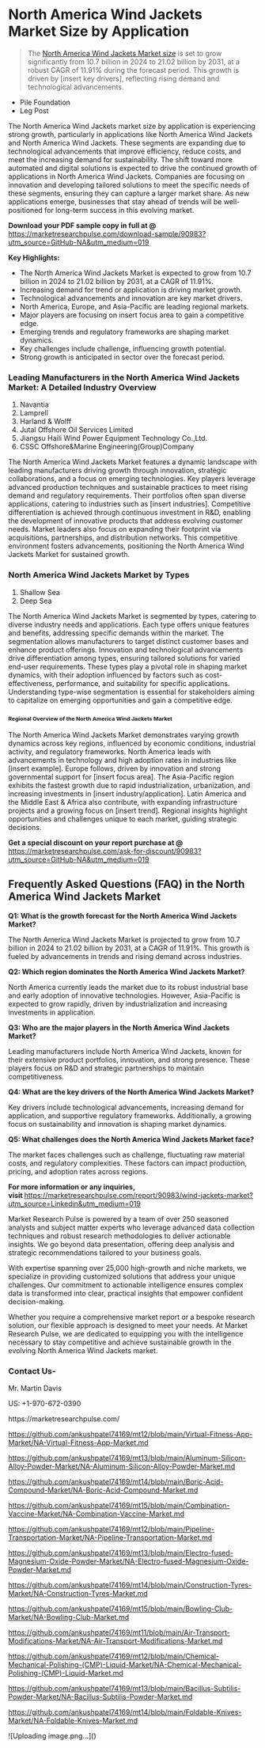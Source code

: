 <h1>North America Wind Jackets Market&nbsp;Size by Application</h1><blockquote><p>The <a href="https://marketresearchpulse.com/download-sample/90983?utm_source=GitHub-NA&amp;utm_medium=019">North America Wind Jackets Market size</a> is set to grow significantly from 10.7 billion in 2024 to 21.02 billion by 2031, at a robust CAGR of 11.91% during the forecast period. This growth is driven by [insert key drivers], reflecting rising demand and technological advancements.</p></blockquote><ul><li>Pile Foundation<li> Leg Post</li></ul><p>The North America Wind Jackets market size by application is experiencing strong growth, particularly in applications like North America Wind Jackets and North America Wind Jackets. These segments are expanding due to technological advancements that improve efficiency, reduce costs, and meet the increasing demand for sustainability. The shift toward more automated and digital solutions is expected to drive the continued growth of applications in North America Wind Jackets. Companies are focusing on innovation and developing tailored solutions to meet the specific needs of these segments, ensuring they can capture a larger market share. As new applications emerge, businesses that stay ahead of trends will be well-positioned for long-term success in this evolving market.</p><p><strong>Download your PDF sample copy in full at @ </strong><a href="https://marketresearchpulse.com/download-sample/90983?utm_source=GitHub-NA&amp;utm_medium=019">https://marketresearchpulse.com/download-sample/90983?utm_source=GitHub-NA&amp;utm_medium=019</a></p><p><strong>Key Highlights: </strong></p><ul><li>The North America Wind Jackets Market is expected to grow from 10.7 billion in 2024 to 21.02 billion by 2031, at a CAGR of 11.91%.</li><li>Increasing demand for trend or application is driving market growth.</li><li>Technological advancements and innovation are key market drivers.</li><li>North America, Europe, and Asia-Pacific are leading regional markets.</li><li>Major players are focusing on insert focus area to gain a competitive edge.</li><li>Emerging trends and regulatory frameworks are shaping market dynamics.</li><li>Key challenges include challenge, influencing growth potential.</li><li>Strong growth is anticipated in sector over the forecast period.</li></ul><h3>Leading Manufacturers in the North America Wind Jackets Market: A Detailed Industry Overview</h3><ol><li>Navantia</li><li>Lamprell</li><li>Harland & Wolff</li><li>Jutal Offshore Oil Services Limited</li><li>Jiangsu Haili Wind Power Equipment Technology Co.,Ltd.</li><li>CSSC Offshore&Marine Engineering(Group)Company</li></ol><div class="flex max-w-full flex-col flex-grow"><div class="min-h-8 text-message flex w-full flex-col items-end gap-2 whitespace-normal break-words [.text-message+&amp;]:mt-5" dir="auto" data-message-author-role="assistant" data-message-id="fd8432e4-4910-450d-b182-61b7bfb0a01f" data-message-model-slug="gpt-4o"><div class="flex w-full flex-col gap-1 empty:hidden first:pt-[3px]"><div class="markdown prose w-full break-words dark:prose-invert light"><p>The North America Wind Jackets Market features a dynamic landscape with leading manufacturers driving growth through innovation, strategic collaborations, and a focus on emerging technologies. Key players leverage advanced production techniques and sustainable practices to meet rising demand and regulatory requirements. Their portfolios often span diverse applications, catering to industries such as [insert industries]. Competitive differentiation is achieved through continuous investment in R&amp;D, enabling the development of innovative products that address evolving customer needs. Market leaders also focus on expanding their footprint via acquisitions, partnerships, and distribution networks. This competitive environment fosters advancements, positioning the North America Wind Jackets Market for sustained growth.</p></div></div></div></div><h3>North America Wind Jackets Market by Types</h3><ol><li>Shallow Sea<li> Deep Sea</li></ol><div class="flex max-w-full flex-col flex-grow"><div class="min-h-8 text-message flex w-full flex-col items-end gap-2 whitespace-normal break-words [.text-message+&amp;]:mt-5" dir="auto" data-message-author-role="assistant" data-message-id="084470be-0bb7-4664-bddf-5156b4f41249" data-message-model-slug="gpt-4o-mini"><div class="flex w-full flex-col gap-1 empty:hidden first:pt-[3px]"><div class="markdown prose w-full break-words dark:prose-invert light"><p>The North America Wind Jackets Market is segmented by types, catering to diverse industry needs and applications. Each type offers unique features and benefits, addressing specific demands within the market. The segmentation allows manufacturers to target distinct customer bases and enhance product offerings. Innovation and technological advancements drive differentiation among types, ensuring tailored solutions for varied end-user requirements. These types play a pivotal role in shaping market dynamics, with their adoption influenced by factors such as cost-effectiveness, performance, and suitability for specific applications. Understanding type-wise segmentation is essential for stakeholders aiming to capitalize on emerging opportunities and gain a competitive edge.</p></div></div></div></div><h3><span style="font-size: 11px;">Regional Overview of the North America Wind Jackets Market</span></h3><div class="flex max-w-full flex-col flex-grow"><div class="min-h-8 text-message flex w-full flex-col items-end gap-2 whitespace-normal break-words [.text-message+&amp;]:mt-5" dir="auto" data-message-author-role="assistant" data-message-id="e9038762-ce64-4e30-91c9-9bd413514231" data-message-model-slug="gpt-4o-mini"><div class="flex w-full flex-col gap-1 empty:hidden first:pt-[3px]"><div class="markdown prose w-full break-words dark:prose-invert light"><p>The North America Wind Jackets Market demonstrates varying growth dynamics across key regions, influenced by economic conditions, industrial activity, and regulatory frameworks. North America leads with advancements in technology and high adoption rates in industries like [insert example]. Europe follows, driven by innovation and strong governmental support for [insert focus area]. The Asia-Pacific region exhibits the fastest growth due to rapid industrialization, urbanization, and increasing investments in [insert industry/application]. Latin America and the Middle East &amp; Africa also contribute, with expanding infrastructure projects and a growing focus on [insert trend]. Regional insights highlight opportunities and challenges unique to each market, guiding strategic decisions.</p></div></div></div></div><p><strong>Get a special discount on your report purchase at @ </strong><a href="https://marketresearchpulse.com/ask-for-discount/90983?utm_source=GitHub-NA&amp;utm_medium=019">https://marketresearchpulse.com/ask-for-discount/90983?utm_source=GitHub-NA&amp;utm_medium=019</a></p><h2>Frequently Asked Questions (FAQ) in the North America Wind Jackets Market</h2><p><strong>Q1: What is the growth forecast for the North America Wind Jackets Market?</strong></p><p>The North America Wind Jackets Market is projected to grow from 10.7 billion in 2024 to 21.02 billion by 2031, at a CAGR of 11.91%. This growth is fueled by advancements in trends and rising demand across industries.</p><p><strong>Q2: Which region dominates the North America Wind Jackets Market?</strong></p><p>North America currently leads the market due to its robust industrial base and early adoption of innovative technologies. However, Asia-Pacific is expected to grow rapidly, driven by industrialization and increasing investments in application.</p><p><strong>Q3: Who are the major players in the North America Wind Jackets Market?</strong></p><p>Leading manufacturers include North America Wind Jackets, known for their extensive product portfolios, innovation, and strong presence. These players focus on R&amp;D and strategic partnerships to maintain competitiveness.</p><p><strong>Q4: What are the key drivers of the North America Wind Jackets Market?</strong></p><p>Key drivers include technological advancements, increasing demand for application, and supportive regulatory frameworks. Additionally, a growing focus on sustainability and innovation is shaping market dynamics.</p><p><strong>Q5: What challenges does the North America Wind Jackets Market face?</strong></p><p>The market faces challenges such as challenge, fluctuating raw material costs, and regulatory complexities. These factors can impact production, pricing, and adoption rates across regions.</p><p><strong>For more information or any inquiries, visit&nbsp;</strong><a href="https://marketresearchpulse.com/report/90983/wind-jackets-market?utm_source=Linkedin&utm_medium=019">https://marketresearchpulse.com/report/90983/wind-jackets-market?utm_source=Linkedin&utm_medium=019</a></p><p>Market Research Pulse is powered by a team of over 250 seasoned analysts and subject matter experts who leverage advanced data collection techniques and robust research methodologies to deliver actionable insights. We go beyond data presentation, offering deep analysis and strategic recommendations tailored to your business goals.</p><p>With expertise spanning over 25,000 high-growth and niche markets, we specialize in providing customized solutions that address your unique challenges. Our commitment to actionable intelligence ensures complex data is transformed into clear, practical insights that empower confident decision-making.</p><p>Whether you require a comprehensive market report or a bespoke research solution, our flexible approach is designed to meet your needs. At Market Research Pulse, we are dedicated to equipping you with the intelligence necessary to stay competitive and achieve sustainable growth in the evolving North America Wind Jackets market.</p><h3><strong>Contact Us-</strong></h3><p>Mr. Martin Davis</p><p>US: +1-970-672-0390</p><p>https://marketresearchpulse.com/</p><p><a href="https://github.com/ankushpatel74169/mt12/blob/main/Virtual-Fitness-App-Market/NA-Virtual-Fitness-App-Market.md">https://github.com/ankushpatel74169/mt12/blob/main/Virtual-Fitness-App-Market/NA-Virtual-Fitness-App-Market.md</a></p><p><a href="https://github.com/ankushpatel74169/mt13/blob/main/Aluminum-Silicon-Alloy-Powder-Market/NA-Aluminum-Silicon-Alloy-Powder-Market.md">https://github.com/ankushpatel74169/mt13/blob/main/Aluminum-Silicon-Alloy-Powder-Market/NA-Aluminum-Silicon-Alloy-Powder-Market.md</a></p><p><a href="https://github.com/ankushpatel74169/mt14/blob/main/Boric-Acid-Compound-Market/NA-Boric-Acid-Compound-Market.md">https://github.com/ankushpatel74169/mt14/blob/main/Boric-Acid-Compound-Market/NA-Boric-Acid-Compound-Market.md</a></p><p><a href="https://github.com/ankushpatel74169/mt15/blob/main/Combination-Vaccine-Market/NA-Combination-Vaccine-Market.md">https://github.com/ankushpatel74169/mt15/blob/main/Combination-Vaccine-Market/NA-Combination-Vaccine-Market.md</a></p><p><a href="https://github.com/ankushpatel74169/mt12/blob/main/Pipeline-Transportation-Market/NA-Pipeline-Transportation-Market.md">https://github.com/ankushpatel74169/mt12/blob/main/Pipeline-Transportation-Market/NA-Pipeline-Transportation-Market.md</a></p><p><a href="https://github.com/ankushpatel74169/mt13/blob/main/Electro-fused-Magnesium-Oxide-Powder-Market/NA-Electro-fused-Magnesium-Oxide-Powder-Market.md">https://github.com/ankushpatel74169/mt13/blob/main/Electro-fused-Magnesium-Oxide-Powder-Market/NA-Electro-fused-Magnesium-Oxide-Powder-Market.md</a></p><p><a href="https://github.com/ankushpatel74169/mt14/blob/main/Construction-Tyres-Market/NA-Construction-Tyres-Market.md">https://github.com/ankushpatel74169/mt14/blob/main/Construction-Tyres-Market/NA-Construction-Tyres-Market.md</a></p><p><a href="https://github.com/ankushpatel74169/mt15/blob/main/Bowling-Club-Market/NA-Bowling-Club-Market.md">https://github.com/ankushpatel74169/mt15/blob/main/Bowling-Club-Market/NA-Bowling-Club-Market.md</a></p><p><a href="https://github.com/ankushpatel74169/mt11/blob/main/Air-Transport-Modifications-Market/NA-Air-Transport-Modifications-Market.md">https://github.com/ankushpatel74169/mt11/blob/main/Air-Transport-Modifications-Market/NA-Air-Transport-Modifications-Market.md</a></p><p><a href="https://github.com/ankushpatel74169/mt12/blob/main/Chemical-Mechanical-Polishing-(CMP)-Liquid-Market/NA-Chemical-Mechanical-Polishing-(CMP)-Liquid-Market.md">https://github.com/ankushpatel74169/mt12/blob/main/Chemical-Mechanical-Polishing-(CMP)-Liquid-Market/NA-Chemical-Mechanical-Polishing-(CMP)-Liquid-Market.md</a></p><p><a href="https://github.com/ankushpatel74169/mt13/blob/main/Bacillus-Subtilis-Powder-Market/NA-Bacillus-Subtilis-Powder-Market.md">https://github.com/ankushpatel74169/mt13/blob/main/Bacillus-Subtilis-Powder-Market/NA-Bacillus-Subtilis-Powder-Market.md</a></p><p><a href="https://github.com/ankushpatel74169/mt14/blob/main/Foldable-Knives-Market/NA-Foldable-Knives-Market.md">https://github.com/ankushpatel74169/mt14/blob/main/Foldable-Knives-Market/NA-Foldable-Knives-Market.md</a></p>
![Uploading image.png…]()
